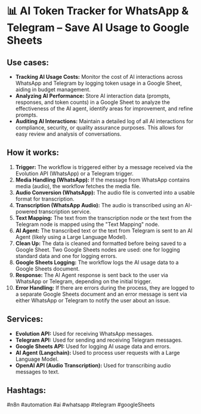 # 📊 AI Token Tracker for WhatsApp & Telegram – Save AI Usage to Google Sheets

## Use cases:

- **Tracking AI Usage Costs:** Monitor the cost of AI interactions across WhatsApp and Telegram by logging token usage in a Google Sheet, aiding in budget management.
- **Analyzing AI Performance:**  Store AI interaction data (prompts, responses, and token counts) in a Google Sheet to analyze the effectiveness of the AI agent, identify areas for improvement, and refine prompts.
- **Auditing AI Interactions:** Maintain a detailed log of all AI interactions for compliance, security, or quality assurance purposes. This allows for easy review and analysis of conversations.

## How it works:

1.  **Trigger:** The workflow is triggered either by a message received via the Evolution API (WhatsApp) or a Telegram trigger.
2.  **Media Handling (WhatsApp):** If the message from WhatsApp contains media (audio), the workflow fetches the media file.
3.  **Audio Conversion (WhatsApp):** The audio file is converted into a usable format for transcription.
4.  **Transcription (WhatsApp Audio):** The audio is transcribed using an AI-powered transcription service.
5.  **Text Mapping:** The text from the transcription node or the text from the Telegram node is mapped using the "Text Mapping" node.
6.  **AI Agent:** The transcribed text or the text from Telegram is sent to an AI Agent (likely using a Large Language Model).
7.  **Clean Up:** The data is cleaned and formatted before being saved to a Google Sheet. Two Google Sheets nodes are used: one for logging standard data and one for logging errors.
8.  **Google Sheets Logging:** The workflow logs the AI usage data to a Google Sheets document.
9.  **Response:** The AI Agent response is sent back to the user via WhatsApp or Telegram, depending on the initial trigger.
10. **Error Handling:** If there are errors during the process, they are logged to a separate Google Sheets document and an error message is sent via either WhatsApp or Telegram to notify the user about an issue.

## Services:

-   **Evolution API:** Used for receiving WhatsApp messages.
-   **Telegram API:** Used for sending and receiving Telegram messages.
-   **Google Sheets API:** Used for logging AI usage data and errors.
-   **AI Agent (Langchain):** Used to process user requests with a Large Language Model.
-   **OpenAI API (Audio Transcription):** Used for transcribing audio messages to text.

## Hashtags:

#n8n #automation #ai #whatsapp #telegram #googleSheets
